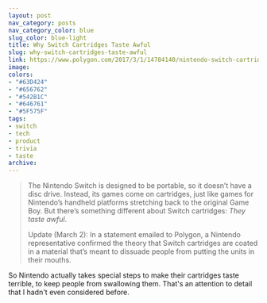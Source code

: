 ```yaml
---
layout: post
nav_category: posts
nav_category_color: blue
slug_color: blue-light
title: Why Switch Cartridges Taste Awful
slug: why-switch-cartridges-taste-awful
link: https://www.polygon.com/2017/3/1/14784140/nintendo-switch-cartridges-taste-awful-psa
image:
colors:
- "#63D424"
- "#656762"
- "#542B1C"
- "#646761"
- "#5F575F"
tags:
- switch
- tech
- product
- trivia
- taste
archive:
---
```


> The Nintendo Switch is designed to be portable, so it doesn’t have a disc drive. Instead, its games come on cartridges, just like games for Nintendo’s handheld platforms stretching back to the original Game Boy. But there’s something different about Switch cartridges: *They taste awful*.
>
> Update (March 2): In a statement emailed to Polygon, a Nintendo representative confirmed the theory that Switch cartridges are coated in a material that’s meant to dissuade people from putting the units in their mouths.

So Nintendo actually takes special steps to make their cartridges taste terrible, to keep people from swallowing them. That's an attention to detail that I hadn't even considered before.
